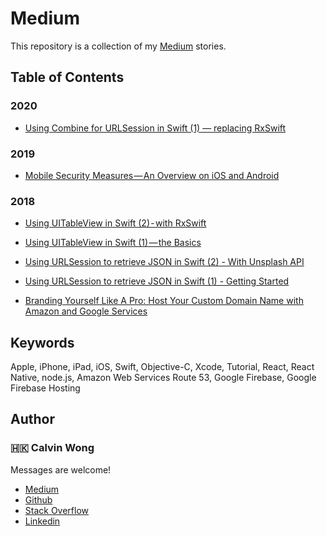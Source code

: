 # Medium

This repository is a collection of my [Medium](https://medium.com/@calvinw) stories.
	
## Table of Contents

### 2020

- [Using Combine for URLSession in Swift (1) — replacing RxSwift](https://medium.com/@calvinw/using-combine-for-urlsession-in-swift-1-replacing-rxswift-2cd022f57121)

### 2019

- [Mobile Security Measures — An Overview on iOS and Android](https://medium.com/p/7466c82843bd)

### 2018

- [Using UITableView in Swift (2) - with RxSwift](https://medium.com/p/3e6dac456b92)

- [Using UITableView in Swift (1) — the Basics](https://medium.com/p/bdc0048c2a94)

- [Using URLSession to retrieve JSON in Swift (2) - With Unsplash API](https://medium.com/p/4b9fee472f08)

- [Using URLSession to retrieve JSON in Swift (1) - Getting Started](https://medium.com/p/d929f3a49c67)

- [Branding Yourself Like A Pro: Host Your Custom Domain Name with Amazon and Google Services](https://medium.com/p/4dcfafb0cf35)

## Keywords

Apple, iPhone, iPad, iOS, Swift, Objective-C, Xcode, Tutorial, React, React Native, node.js, Amazon Web Services Route 53, Google Firebase, Google Firebase Hosting

## Author

### 🇭🇰 Calvin Wong

Messages are welcome!

* [Medium](https://medium.com/@calvinw)
* [Github](https://github.com/calvinwkl)
* [Stack Overflow](https://stackoverflow.com/users/9903723/calvin)
* [Linkedin](https://www.linkedin.com/in/calvinwkl)



